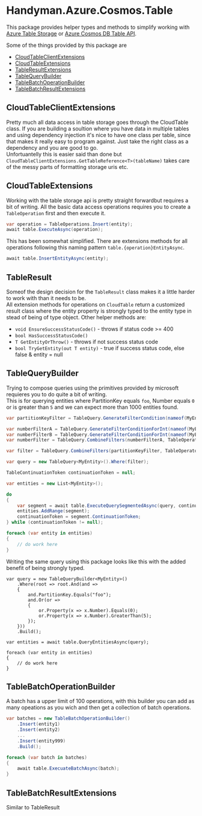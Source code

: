 # Handyman.Azure.Cosmos.Table

This package provides helper types and methods to simplify working with [Azure Table Storage](https://azure.microsoft.com/en-in/services/storage/tables/) or [Azure Cosmos DB Table API](https://docs.microsoft.com/en-us/azure/cosmos-db/table-introduction).

Some of the things provided by this package are

* [CloudTableClientExtensions](#CloudTableClientExtensions)
* [CloudTableExtensions](#CloudTableExtensions)
* [TableResultExtensions](#TableResultExtensions)
* [TableQueryBuilder](#TableQueryBuilder)
* [TableBatchOperationBuilder](#TableBatchOperationBuilder)
* [TableBatchResultExtensions](#TableBatchResultExtensions)

## CloudTableClientExtensions

Pretty much all data access in table storage goes through the CloudTable class. If you are building a soultion where you have data in multiple tables and using dependency injection it's nice to have one class per table, since that makes it really easy to program against. Just take the right class as a dependency and you are good to go.  
Unfortuantelly this is easier said than done but `CloudTableClientExtensions.GetTableReference<T>(tableName)` takes care of the messy parts of formatting storage uris etc.

## CloudTableExtensions

Working with the table storage api is pretty straight forwardbut requires a bit of writing. All the basic data access operations requires you to create a `TableOperation` first and then execute it.  

``` csharp
var operation = TableOperations.Insert(entity);
await table.ExecuteAsync(operation);

```

This has been somewhat simplified. There are extensions methods for all operations following this naming pattern `table.{operation}EntityAsync`.

``` csharp
await table.InsertEntityAsync(entity);
```

## TableResult

Someof the design decision for the `TableResult` class makes it a little harder to work with than it needs to be.  
All extension methods for operations on `CloudTable` return a customized result class where the entity property is strongly typed to the entity type in stead of being of type object. Other helper methods are:

* `void EnsureSuccessStatusCode()` - throws if status code >= 400
* `bool HasSuccessStatusCode()`
* `T GetEntityOrThrow()` - throws if not success status code
* `bool TryGetEntity(out T entity)` - true if success status code, else false & entity = null

## TableQueryBuilder

Trying to compose queries using the primitives provided by microsoft requieres you to do quite a bit of writing.  
This is for querying entities where PartitionKey equals `foo`, Number equals `0` or is greater than `5` and we can expect more than 1000 entities found.

``` csharp
var partitionKeyFilter = TableQuery.GenerateFilterCondition(nameof(MyEntity.PartitionKey), QueryComparisons.Equal, "foo");

var numberFilterA = TableQuery.GenerateFilterConditionForInt(nameof(MyEntity.Number), QueryComparisons.Equal, 0);
var numberFilterB = TableQuery.GenerateFilterConditionForInt(nameof(MyEntity.Number), QueryComparisons.GreaterThan, 5);
var numberFilter = TableQuery.CombineFilters(numberFilterA, TableOperators.Or, numberFilterB);

var filter = TableQuery.CombineFilters(partitionKeyFilter, TableOperators.And, numberFilter);

var query = new TableQuery<MyEntity>().Where(filter);

TableContinuationToken continuationToken = null;

var entities = new List<MyEntity>();

do
{
    var segment = await table.ExecuteQuerySegmentedAsync(query, continuationToken);
    entities.AddRange(segment);
    continuationToken = segment.ContinuationToken;
} while (continuationToken != null);

foreach (var entity in entities)
{
    // do work here
}
```

Writing the same query using this package looks like this with the added benefit of being strongly typed.

``` charp
var query = new TableQueryBuilder<MyEntity>()
    .Where(root => root.And(and =>
    {
        and.PartitionKey.Equals("foo");
        and.Or(or =>
        {
            or.Property(x => x.Number).Equals(0);
            or.Property(x => x.Number).GreaterThan(5);
        });
    }))
    .Build();

var entities = await table.QueryEntitiesAsync(query);

foreach (var entity in entities)
{
    // do work here
}
```

## TableBatchOperationBuilder

A batch has a upper limit of 100 operations, with this builder you can add as many opeations as you wich and then get a collection of batch operations.

``` csharp
var batches = new TableBatchOperationBuilder()
    .Insert(entity1)
    .Insert(entity2)
    ...
    .Insert(entity999)
    .Build();

foreach (var batch in batches)
{
    await table.ExecuateBatchAsync(batch);
}
```

## TableBatchResultExtensions

Similar to TableResult
